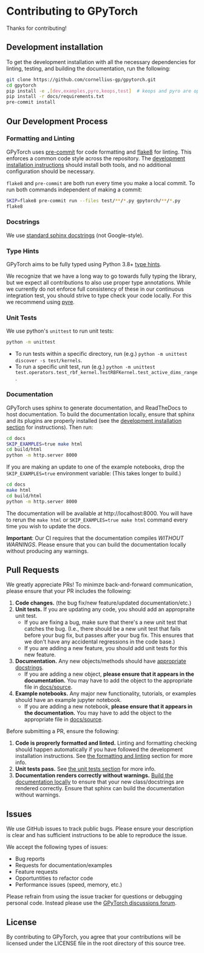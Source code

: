 # Contributing to GPyTorch

Thanks for contributing!

## Development installation

To get the development installation with all the necessary dependencies for
linting, testing, and building the documentation, run the following:
```bash
git clone https://github.com/cornellius-gp/gpytorch.git
cd gpytorch
pip install -e .[dev,examples,pyro,keops,test]  # keops and pyro are optional
pip install -r docs/requirements.txt
pre-commit install
```


## Our Development Process

### Formatting and Linting

GPyTorch uses [pre-commit](https://pre-commit.com) for code formatting
and [flake8](https://flake8.pycqa.org/en/latest/) for linting.
This enforces a common code style across the repository.
The [development installation instructions](#development-installation) should install both tools, and no additional configuration should be necessary.

`flake8` and `pre-commit` are both run every time you make a local commit.
To run both commands independent of making a commit:
```bash
SKIP=flake8 pre-commit run --files test/**/*.py gpytorch/**/*.py
flake8
```

### Docstrings
We use [standard sphinx docstrings](https://sphinx-rtd-tutorial.readthedocs.io/en/latest/docstrings.html) (not Google-style).


### Type Hints

GPyTorch aims to be fully typed using Python 3.8+
[type hints](https://www.python.org/dev/peps/pep-0484/).

We recognize that we have a long way to go towards fully typing the library,
but we expect all contributions to also use proper type annotations.
While we currently do not enforce full consistency of these in our continuous integration
test, you should strive to type check your code locally.
For this we recommend using [pyre](https://pyre-check.org/).


### Unit Tests

We use python's `unittest` to run unit tests:
```bash
python -m unittest
```

- To run tests within a specific directory, run (e.g.) `python -m unittest discover -s test/kernels`.
- To run a specific unit test, run (e.g.) `python -m unittest test.operators.test_rbf_kernel.TestRBFKernel.test_active_dims_range`.


### Documentation

GPyTorch uses sphinx to generate documentation, and ReadTheDocs to host documentation.
To build the documentation locally, ensure that sphinx and its plugins are properly installed (see the [development installation section](#development-installation) for instructions).
Then run:

```bash
cd docs
SKIP_EXAMPLES=true make html
cd build/html
python -m http.server 8000
```

If you are making an update to one of the example notebooks, drop the `SKIP_EXAMPLES=true` environment variable:
(This takes longer to build.)

```bash
cd docs
make html
cd build/html
python -m http.server 8000
```

The documentation will be available at http://localhost:8000.
You will have to rerun the `make html` or `SKIP_EXAMPLES=true make html` command every time you wish to update the docs.

**Important**: Our CI requires that the documentation compiles *WITHOUT WARNINGS*.
Please ensure that you can build the documentation locally without producing any warnings.

## Pull Requests
We greatly appreciate PRs! To minimze back-and-forward communication, please ensure that your PR includes the following:

1. **Code changes.** (the bug fix/new feature/updated documentation/etc.)
1. **Unit tests.** If you are updating any code, you should add an appropraite unit test.
   - If you are fixing a bug, make sure that there's a new unit test that catches the bug.
     (I.e., there should be a new unit test that fails before your bug fix, but passes after your bug fix.
     This ensures that we don't have any accidental regressions in the code base.)
   - If you are adding a new feature, you should add unit tests for this new feature.
1. **Documentation.** Any new objects/methods should have [appropriate docstrings](#docstrings).
   - If you are adding a new object, **please ensure that it appears in the documentation.**
     You may have to add the object to the appropriate file in [docs/source](https://github.com/cornellius-gp/gpytorch/tree/main/docs/source).
1. **Example notebooks.** Any major new functionality, tutorials, or examples should have an example jupyter notebook.
   - If you are adding a new notebook, **please ensure that it appears in the documentation.**
     You may have to add the object to the appropriate file in [docs/source](https://github.com/cornellius-gp/gpytorch/tree/main/examples/).

Before submitting a PR, ensure the following:
1. **Code is proprerly formatted and linted.** Linting and formatting checking should happen automatically if you have followed the development installation instructions.
   See [the formatting and linting](#formatting-and-linting) section for more info.
1. **Unit tests pass.** See [the unit tests section](#unit-tests) for more info.
1. **Documentation renders correctly without warnings.** [Build the documentation locally](#documentation) to ensure that your new class/docstrings are rendered correctly. Ensure that sphinx can build the documentation without warnings.


## Issues

We use GitHub issues to track public bugs. Please ensure your description is
clear and has sufficient instructions to be able to reproduce the issue.

We accept the following types of issues:
- Bug reports
- Requests for documentation/examples
- Feature requests
- Opportuntities to refactor code
- Performance issues (speed, memory, etc.)

Please refrain from using the issue tracker for questions or debugging personal code.
Instead please use the [GPyTorch discussions forum](https://github.com/cornellius-gp/gpytorch/discussions).

## License

By contributing to GPyTorch, you agree that your contributions will be licensed
under the LICENSE file in the root directory of this source tree.
